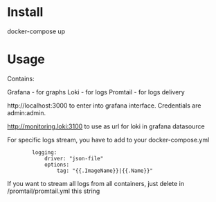 # Install
docker-compose up

# Usage
Contains:

Grafana - for graphs
Loki - for logs
Promtail - for logs delivery

http://localhost:3000 to enter into grafana interface. Credentials are admin:admin.

http://monitoring.loki:3100 to use as url for loki in grafana datasource

For specific logs stream, you have to add to your docker-compose.yml 
```
        logging:
            driver: "json-file"
            options:
                tag: "{{.ImageName}}|{{.Name}}"
```

If you want to stream all logs from all containers, just delete in /promtail/promtail.yml this string
